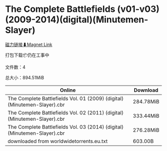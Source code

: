# The Complete Battlefields (v01-v03)(2009-2014)(digital)(Minutemen-Slayer)

[磁力链接⬇Magnet Link](magnet:?xt=urn:btih:962f51e7e062a4a1fbef72cfd81932e755327fe0&dn=The%20Complete%20Battlefields%20%28v01-v03%29%282009-2014%29%28digital%29%28Minutemen-Slayer%29)

打包下载📦仍在工事中

文件数：4

总大小：894.51MiB

Online | Download
--- | ---
The Complete Battlefields Vol. 01 (2009) (digital) (Minutemen-Slayer).cbr | 284.78MiB
The Complete Battlefields Vol. 02 (2011) (digital) (Minutemen-Slayer).cbr | 333.44MiB
The Complete Battlefields Vol. 03 (2014) (digital) (Minutemen-Slayer).cbr | 276.28MiB
downloaded from worldwidetorrents.eu.txt | 603.00B